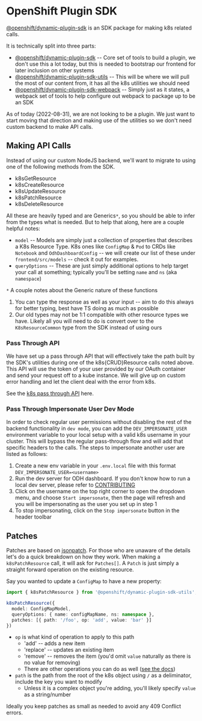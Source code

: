# OpenShift Plugin SDK

[@openshift/dynamic-plugin-sdk](https://www.npmjs.com/package/@openshift/dynamic-plugin-sdk) is an SDK package for making k8s related calls.

It is technically split into three parts:

- [@openshift/dynamic-plugin-sdk](https://www.npmjs.com/package/@openshift/dynamic-plugin-sdk) -- Core set of tools to build a plugin, we don't use this a lot today, but this is needed to bootstrap our frontend for later inclusion on other systems
- [@openshift/dynamic-plugin-sdk-utils](https://www.npmjs.com/package/@openshift/dynamic-plugin-sdk-utils) -- This will be where we will pull the most of our content from, it has all the k8s utilities we should need
- [@openshift/dynamic-plugin-sdk-webpack](https://www.npmjs.com/package/@openshift/dynamic-plugin-sdk-webpack) -- Simply just as it states, a webpack set of tools to help configure out webpack to package up to be an SDK

As of today (2022-08-31), we are not looking to be a plugin. We just want to start moving that direction and making use of the utilities so we don't need custom backend to make API calls.

## Making API Calls

Instead of using our custom NodeJS backend, we'll want to migrate to using one of the following methods from the SDK.

- k8sGetResource
- k8sCreateResource
- k8sUpdateResource
- k8sPatchResource
- k8sDeleteResource

All these are heavily typed and are Generics`*`, so you should be able to infer from the types what is needed. But to help that along, here are a couple helpful notes:

- `model` -- Models are simply just a collection of properties that describes a K8s Resource Type. K8s ones like `ConfigMap` & `Pod` to CRDs like `Notebook` and `OdhDashboardConfig` -- we will create our list of these under `frontend/src/models` -- check it out for examples.
- `queryOptions` -- These are just simply additional options to help target your call at something; typically you'll be setting `name` and `ns` (aka `namespace`)

`*` A couple notes about the Generic nature of these functions

1. You can type the response as well as your input -- aim to do this always for better typing, best have TS doing as much as possible
2. Our old types may not be 1:1 compatible with other resource types we have. Likely all you will need to do is convert over to the `K8sResourceCommon` type from the SDK instead of using ours

### Pass Through API

We have set up a pass through API that will effectively take the path built by the SDK's utilities during one of the k8s{CRUD}Resource calls noted above. This API will use the token of your user provided by our OAuth container and send your request off to a kube instance. We will give up on custom error handling and let the client deal with the error from k8s. 

See the [k8s pass through API](../backend/src/routes/api/k8s/pass-through.ts) here.

### Pass Through Impersonate User Dev Mode

In order to check regular user permissions without disabling the rest of the backend functionality in `dev mode`, you can add the `DEV_IMPERSONATE_USER` environment variable to your local setup with a valid k8s username in your cluster. This will bypass the regular pass-through flow and will add that specific headers to the calls. The steps to impersonate another user are listed as follows:

1. Create a new env variable in your `.env.local` file with this format `DEV_IMPERSONATE_USER=<username>`
2. Run the dev server for ODH dashboard. If you don't know how to run a local dev server, please refer to [CONTRIBUTING](../CONTRIBUTING.md) 
3. Click on the username on the top right corner to open the dropdown menu, and choose `Start impersonate`, then the page will refresh and you will be impersonating as the user you set up in step 1
4. To stop impersonating, click on the `Stop impersonate` button in the header toolbar

## Patches

Patches are based on [jsonpatch](https://jsonpatch.com/). For those who are unaware of the details let's do a quick breakdown on how they work. When making a `k8sPatchResource` call, it will ask for `Patches[]`. A `Patch` is just simply a straight forward operation on the existing resource.

Say you wanted to update a `ConfigMap` to have a new property:

```ts
import { k8sPatchResource } from '@openshift/dynamic-plugin-sdk-utils';

k8sPatchResource({
  model: ConfigMapModel,
  queryOptions: { name: configMapName, ns: namespace },
  patches: [{ path: '/foo', op: 'add', value: 'bar' }]
})
```

- `op` is what kind of operation to apply to this path
  - 'add' -- adds a new item
  - 'replace' -- updates an existing item
  - 'remove' -- removes the item (you'd omit `value` naturally as there is no value for removing)
  - There are other operations you can do as well ([see the docs](https://jsonpatch.com/#operations))
- `path` is the path from the root of the k8s object using `/` as a deliminator, include the key you want to modify
  - Unless it is a complex object you're adding, you'll likely specify `value` as a string/number

Ideally you keep patches as small as needed to avoid any 409 Conflict errors.
